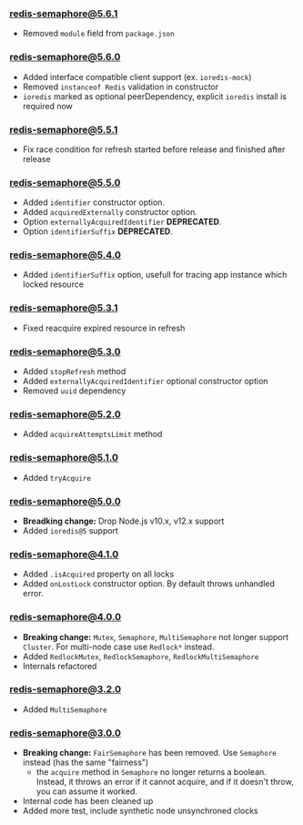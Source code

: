 ### redis-semaphore@5.6.1
- Removed `module` field from `package.json`

### redis-semaphore@5.6.0
- Added interface compatible client support (ex. `ioredis-mock`)
- Removed `instanceof Redis` validation in constructor
- `ioredis` marked as optional peerDependency, explicit `ioredis` install is required now

### redis-semaphore@5.5.1
- Fix race condition for refresh started before release and finished after release

### redis-semaphore@5.5.0

- Added `identifier` constructor option.
- Added `acquiredExternally` constructor option.
- Option `externallyAcquiredIdentifier` **DEPRECATED**.
- Option `identifierSuffix` **DEPRECATED**.

### redis-semaphore@5.4.0

- Added `identifierSuffix` option, usefull for tracing app instance which locked resource

### redis-semaphore@5.3.1

- Fixed reacquire expired resource in refresh

### redis-semaphore@5.3.0

- Added `stopRefresh` method
- Added `externallyAcquiredIdentifier` optional constructor option
- Removed `uuid` dependency

### redis-semaphore@5.2.0

- Added `acquireAttemptsLimit` method

### redis-semaphore@5.1.0

- Added `tryAcquire`

### redis-semaphore@5.0.0

- **Breadking change:** Drop Node.js v10.x, v12.x support
- Added `ioredis@5` support

### redis-semaphore@4.1.0

- Added `.isAcquired` property on all locks
- Added `onLostLock` constructor option. By default throws unhandled error.

### redis-semaphore@4.0.0

- **Breaking change:** `Mutex`, `Semaphore`, `MultiSemaphore` not longer support `Cluster`. For multi-node case use `Redlock*` instead.
- Added `RedlockMutex`, `RedlockSemaphore`, `RedlockMultiSemaphore`
- Internals refactored

### redis-semaphore@3.2.0

- Added `MultiSemaphore`

### redis-semaphore@3.0.0

- **Breaking change:** `FairSemaphore` has been removed. Use `Semaphore` instead (has the same "fairness")
  - the `acquire` method in `Semaphore` no longer returns a boolean. Instead, it throws an error if it cannot acquire, and if it doesn't throw, you can assume it worked.
- Internal code has been cleaned up
- Added more test, include synthetic node unsynchroned clocks
